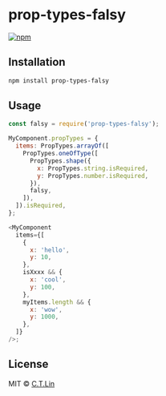 # prop-types-falsy

[![npm](https://img.shields.io/npm/v/prop-types-falsy.svg)](https://www.npmjs.com/package/prop-types-falsy)

## Installation

```sh
npm install prop-types-falsy
```

## Usage

```js
const falsy = require('prop-types-falsy');

MyComponent.propTypes = {
  items: PropTypes.arrayOf([
    PropTypes.oneOfType([
      PropTypes.shape({
        x: PropTypes.string.isRequired,
        y: PropTypes.number.isRequired,
      }),
      falsy,
    ]),
  ]).isRequired,
};

<MyComponent
  items={[
    {
      x: 'hello',
      y: 10,
    },
    isXxxx && {
      x: 'cool',
      y: 100,
    },
    myItems.length && {
      x: 'wow',
      y: 1000,
    },
  ]}
/>;
```

## License

MIT © [C.T.Lin](https://github.com/chentsulin/prop-types-falsy)
